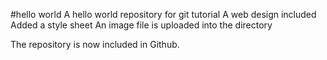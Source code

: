 #hello world
A hello world repository for git tutorial
A web design included
Added a style sheet
An image file is uploaded into the directory

The repository is now included in Github.
